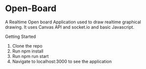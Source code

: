 # Open-Board
A Realtime Open board Application used to draw realtime graphical drawing. It uses Canvas API and socket.io and basic Javascript.

Getting Started
1. Clone the repo
2. Run npm install
3. Run npm run start
4. Navigate to localhost:3000 to see the application
